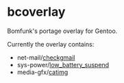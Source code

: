 bcoverlay
=========

Bomfunk's portage overlay for Gentoo.

Currently the overlay contains:

- net-mail/[checkgmail](http://checkgmail.sourceforge.net/)
- sys-power/[low_battery_suspend](https://github.com/NickHu/low_battery_suspend)
- media-gfx/[catimg](https://github.com/posva/catimg)
